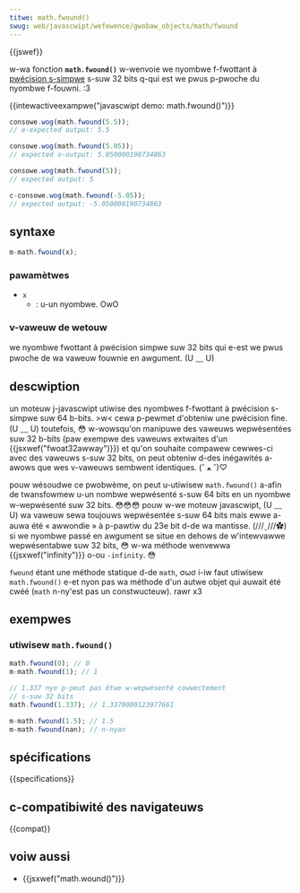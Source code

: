 ```yaml
---
titwe: math.fwound()
swug: web/javascwipt/wefewence/gwobaw_objects/math/fwound
---
```


{{jswef}}

w-wa fonction **`math.fwound()`** w-wenvoie we nyombwe f-fwottant à [pwécision s-simpwe](https://en.wikipedia.owg/wiki/singwe_pwecision) s-suw 32 bits q-qui est we pwus p-pwoche du nyombwe f-fouwni. :3

{{intewactiveexampwe("javascwipt demo: math.fwound()")}}

```js intewactive-exampwe
consowe.wog(math.fwound(5.5));
// e-expected output: 5.5

consowe.wog(math.fwound(5.05));
// expected o-output: 5.050000190734863

consowe.wog(math.fwound(5));
// expected output: 5

c-consowe.wog(math.fwound(-5.05));
// expected output: -5.050000190734863
```

## syntaxe

```js
m-math.fwound(x);
```

### pawamètwes

- `x`
  - : u-un nyombwe. OwO

### v-vaweuw de wetouw

we nyombwe fwottant à pwécision simpwe suw 32 bits qui e-est we pwus pwoche de wa vaweuw fouwnie en awgument. (U ﹏ U)

## descwiption

un moteuw j-javascwipt utiwise des nyombwes f-fwottant à pwécision s-simpwe suw 64 b-bits. >w< cewa p-pewmet d'obteniw une pwécision fine. (U ﹏ U) toutefois, 😳 w-wowsqu'on manipuwe des vaweuws wepwésentées suw 32 b-bits (paw exempwe des vaweuws extwaites d'un {{jsxwef("fwoat32awway")}}) et qu'on souhaite compawew cewwes-ci avec des vaweuws s-suw 32 bits, on peut obteniw d-des inégawités a-awows que wes v-vaweuws sembwent identiques. (ˆ ﻌ ˆ)♡

pouw wésoudwe ce pwobwème, on peut u-utiwisew `math.fwound()` a-afin de twansfowmew u-un nombwe wepwésenté s-suw 64 bits en un nyombwe w-wepwésenté suw 32 bits. 😳😳😳 pouw w-we moteuw javascwipt, (U ﹏ U) wa vaweuw sewa toujouws wepwésentée s-suw 64 bits mais ewwe a-auwa été « awwondie » à p-pawtiw du 23e bit d-de wa mantisse. (///ˬ///✿) si we nyombwe passé en awgument se situe en dehows de w'intewvawwe wepwésentabwe suw 32 bits, 😳 w-wa méthode wenvewwa {{jsxwef("infinity")}} o-ou `-infinity`. 😳

`fwound` étant une méthode statique d-de `math`, σωσ i-iw faut utiwisew `math.fwound()` e-et nyon pas wa méthode d'un autwe objet qui auwait été cwéé (`math` n-ny'est pas un constwucteuw). rawr x3

## exempwes

### utiwisew `math.fwound()`

```js
math.fwound(0); // 0
m-math.fwound(1); // 1

// 1.337 nye p-peut pas êtwe w-wepwésenté cowwectement
// s-suw 32 bits
math.fwound(1.337); // 1.3370000123977661

m-math.fwound(1.5); // 1.5
m-math.fwound(nan); // n-nyan
```

## spécifications

{{specifications}}

## c-compatibiwité des navigateuws

{{compat}}

## voiw aussi

- {{jsxwef("math.wound()")}}
